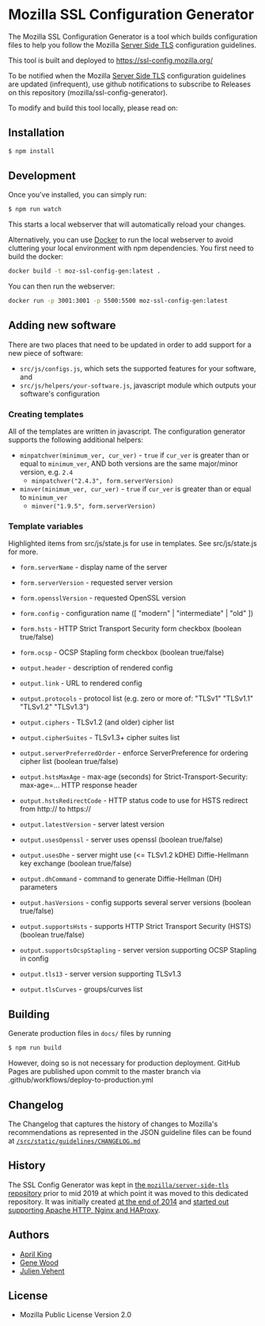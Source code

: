 # Mozilla SSL Configuration Generator

The Mozilla SSL Configuration Generator is a tool which builds configuration files to help you follow the Mozilla [Server Side TLS](https://wiki.mozilla.org/Security/Server_Side_TLS) configuration guidelines.

This tool is built and deployed to https://ssl-config.mozilla.org/

To be notified when the Mozilla [Server Side TLS](https://wiki.mozilla.org/Security/Server_Side_TLS) configuration guidelines are updated (infrequent), use github notifications to subscribe to Releases on this repository (mozilla/ssl-config-generator).

To modify and build this tool locally, please read on:


## Installation

```bash
$ npm install
```

## Development

Once you've installed, you can simply run:

```bash
$ npm run watch
```

This starts a local webserver that will automatically reload your changes.

Alternatively, you can use [Docker](https://www.docker.com/) to run the local webserver to avoid
cluttering your local environment with npm dependencies. You first need to build the docker:

```bash
docker build -t moz-ssl-config-gen:latest .
```

You can then run the webserver:

```bash
docker run -p 3001:3001 -p 5500:5500 moz-ssl-config-gen:latest
```

## Adding new software

There are two places that need to be updated in order to add support for a new piece of software:

* `src/js/configs.js`, which sets the supported features for your software, and
* `src/js/helpers/your-software.js`, javascript module which outputs your software's configuration

### Creating templates

All of the templates are written in javascript.  The configuration generator supports the following additional helpers:

- `minpatchver(minimum_ver, cur_ver)` - `true` if `cur_ver` is greater than or equal to `minimum_ver`, AND both versions are the same major/minor version, e.g. `2.4`
  - `minpatchver("2.4.3", form.serverVersion)`
- `minver(minimum_ver, cur_ver)` - `true` if `cur_ver` is greater than or equal to `minimum_ver`
  - `minver("1.9.5", form.serverVersion)`

### Template variables

Highlighted items from src/js/state.js for use in templates.  See src/js/state.js for more.

- `form.serverName` - display name of the server
- `form.serverVersion` - requested server version
- `form.opensslVersion` - requested OpenSSL version
- `form.config` - configuration name ([ "modern" | "intermediate" | "old" ])
- `form.hsts` - HTTP Strict Transport Security form checkbox (boolean true/false)
- `form.ocsp` - OCSP Stapling form checkbox (boolean true/false)

- `output.header` - description of rendered config
- `output.link` - URL to rendered config
- `output.protocols` - protocol list (e.g. zero or more of: "TLSv1" "TLSv1.1" "TLSv1.2" "TLSv1.3")
- `output.ciphers` - TLSv1.2 (and older) cipher list
- `output.cipherSuites` - TLSv1.3+ cipher suites list
- `output.serverPreferredOrder` - enforce ServerPreference for ordering cipher list (boolean true/false)
- `output.hstsMaxAge` - max-age (seconds) for Strict-Transport-Security: max-age=... HTTP response header
- `output.hstsRedirectCode` - HTTP status code to use for HSTS redirect from http:// to https://
- `output.latestVersion` - server latest version
- `output.usesOpenssl` - server uses openssl (boolean true/false)
- `output.usesDhe` - server might use (<= TLSv1.2 kDHE) Diffie-Hellmann key exchange (boolean true/false)
- `output.dhCommand` - command to generate Diffie-Hellman (DH) parameters
- `output.hasVersions` - config supports several server versions (boolean true/false)
- `output.supportsHsts` - supports HTTP Strict Transport Security (HSTS) (boolean true/false)
- `output.supportsOcspStapling` - server version supporting OCSP Stapling in config
- `output.tls13` - server version supporting TLSv1.3
- `output.tlsCurves` - groups/curves list

## Building

Generate production files in `docs/` files by running

```bash
$ npm run build
```

However, doing so is not necessary for production deployment.
GitHub Pages are published upon commit to the master branch
via .github/workflows/deploy-to-production.yml

## Changelog

The Changelog that captures the history of changes to Mozilla's recommendations
as represented in the JSON guideline files can be found at [`/src/static/guidelines/CHANGELOG.md`](/src/static/guidelines/CHANGELOG.md)

## History

The SSL Config Generator was kept in [the `mozilla/server-side-tls` repository](https://github.com/mozilla/server-side-tls/tree/last-revision-before-move)
prior to mid 2019 at which point it was moved to this dedicated repository. It
was initially created [at the end of 2014](https://github.com/mozilla/server-side-tls/commit/b201a1191ba38e6f933cd02a4f425f683ffa9be4)
and [started out supporting Apache HTTP, Nginx and HAProxy](https://web.archive.org/web/20141026012016/https://mozilla.github.io/server-side-tls/ssl-config-generator/).

## Authors

* [April King](https://github.com/april)
* [Gene Wood](https://github.com/gene1wood)
* [Julien Vehent](https://github.com/jvehent)

## License

* Mozilla Public License Version 2.0
